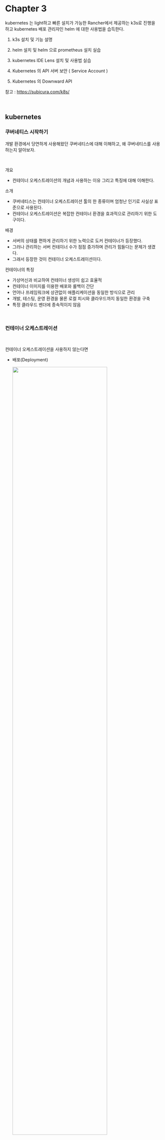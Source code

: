 
# Chapter 3 
   

kubernetes 는 light하고 빠른 설치가 가능한 Rancher에서 제공하는 k3s로 진행을 하고 kubernetes 배포 관리자인 helm 에 대한 사용법을 습득한다.

1. k3s 설치 및 기능 설명

2. helm 설치 및 helm 으로 prometheus 설치 실습

3. kubernetes IDE Lens 설치 및 사용법 실습

4. Kubernetes 의 API 서버 보안 ( Service Account )

5. Kubernetes 의 Downward API   

참고 : https://subicura.com/k8s/


 
<br/>

##  kubernetes

### 쿠버네티스 시작하기

개발 환경에서 당연하게 사용해왔던 쿠버네티스에 대해 이해하고, 왜 쿠버네티스를 사용하는지 알아보자.  

<br/>

개요
- 컨테이너 오케스트레이션의 개념과 사용하는 이유 그리고 특징에 대해 이해한다.

소개
- 쿠버네티스는 컨테이너 오케스트레이션 툴의 한 종류이며 엄청난 인기로 사실상 표준으로 사용된다.
- 컨테이너 오케스트레이션은 복잡한 컨테이너 환경을 효과적으로 관리하기 위한 도구이다.  

배경  
- 서버의 상태를 편하게 관리하기 위한 노력으로 도커 컨테이너가 등장했다.
- 그러나 관리하는 서버 컨테이너 수가 점점 증가하며 관리가 힘들다는 문제가 생겼다.
- 그래서 등장한 것이 컨테이너 오케스트레이션이다.  

컨테이너의 특징  

- 가상머신과 비교하여 컨테이너 생성이 쉽고 효율적
- 컨테이너 이미지를 이용한 배포와 롤백이 간단
- 언어나 프레임워크에 상관없이 애플리케이션을 동일한 방식으로 관리
- 개발, 테스팅, 운영 환경을 물론 로컬 피시와 클라우드까지 동일한 환경을 구축
- 특정 클라우드 벤더에 종속적이지 않음
  

<br/>

### 컨테이너 오케스트레이션

<br/>

컨테이너 오케스트레이션을 사용하지 않는다면

- 배포(Deployment)

    <img src="./assets/k8s_overview_1.png" style="width: 80%; height: auto;"/>  

    - 각 서버의 ip를 찾고 각 서버에 ssh로 접속해서 docker 명령어로 컨테이너를 실행 및 종료하는 수고가 든다.
    - 만약 새로운 컨테이너를 실행하려면 빈 서버(여유있는)에 실행 하는것이 리소스 절약을 위해 좋으나, 이를 확인하기 위한 모니터링 툴이 없으면 빈 서버를 일일히 찾기도 힘들다.
    - 서버를 배포할 때(version upgrade 또는 rollback) 모든 서버를 한번에 배포하는 방법이 필요하다.  

<br/>

- 서비스 검색(Service Discovery)  

    <img src="./assets/k8s_overview_2.png" style="width: 80%; height: auto;"/>  

    - 보통의 구조라면 프록시 서버가 있고 로드밸런서를 통해 서버에 적절히 부하를 분산한다.
    - 그러나 로드밸런서와 서버의 ip 설정과 같은 부분이 관리자가 직접 관리해야하는 포인트였다.
    - 마이크로서비스 환경이 유행처럼 등장하며 서버가 점점 많아지고 서버의 ip가 업데이트로 변경되고 하면서 관리자가 이를 모두 관리하는 것은 쉽지 않았다.

<br/>

- 서비스 노출(Gateway)

    <img src="./assets/k8s_overview_3.png" style="width: 80%; height: auto;"/>  

    - NginX와 같이 외부에 노출된 프록시 서버를 두고, 프록시 서버로 들어오는 host 요청에 따라 내부 컨테이너(서버)에 연결하는데 이 과정에 자동화가 필요했다.
 
<br/>

- 서비스 이상과 부하 모니터링

    <img src="./assets/k8s_overview_4.png" style="width: 80%; height: auto;"/>  

    - 갑자기 컨테이너가 죽은 경우에 이전에는 일일히 로그 확인해서 다시 서버를 띄워야 했다.
        - 같은 서버 컨테이너가 3개 돌다가 하나의 컨테이너가 죽으면 남은 2개의 서버에 부하가 생긴다.
    - 서버가 죽지는 않았는데 트래픽이 많아지면 부하가 걸려 느려졌다.
        - 트래픽에 따라 적절하게 서버를 늘려야 함
    - 위와 같은 상황으로 자동화가 필요했다.

 
<br/>

컨테이너 오케스트레이션  

- 위와같은 문제로 많은 컨테이너를 효율적으로 관리하기 위한 기술이 컨테이너 오케스트레이션이다.
- 컨테이너 오케스트레이션 복잡한 컨테이너 환경을 효과적으로 관리하기 위한 도구이다.

<br/>

컨테이너 오케스트레이션 특징  

- 클러스터(Cluster)  

    <img src="./assets/k8s_overview_5.png" style="width: 80%; height: auto;"/>  

    - 중앙 제어
        - 이전에는 서로 다른 노드의 CPU와 RAM 상태를 각각 관리했었다.
        - 그러나 노드 수가 증가하면 힘들기 때문에, 컨테이너 오케스트레이션에서는 합쳐서 추상화하여 클러스트 단위로 관리한다.
        - 클러스터 하나하나의 노드에 ssh로 직접 접속하기 힘들기때문에 프록시처럼 앞에 마스터 서버를 두고 마스터서버가 각 노드에 알아서 명령을 보낸다.  

    - 네트워킹
        - 클러스터 내 노드끼리는 서로 통신이 잘되어야 한다.
    - 노드 스케일
        - 노드 스케일이 커지더라도 잘 돌아가기 위해서는 정교한 설계가  필요하다.  

<br/>

- 상태 관리(State)  

    <img src="./assets/k8s_overview_6.png" style="width: 80%; height: auto;"/>  

    - 트래픽이 증가해 서버를 새로 늘리거나, 하나의 서버에 장애가 발생했을 때 감지하고 자동으로 서버를 늘려준다.
    - 오토 스케일링

<br/>

- 배포 관리(Scheduling)  

    <img src="./assets/k8s_overview_7.png" style="width: 80%; height: auto;"/>  

    - 자원이 여유가 있는 서버에 알아서 적절하게 띄워준다.

<br/>

- 배포 버전관리(Rollout & Rollback)  

    <img src="./assets/k8s_overview_8.png" style="width: 80%; height: auto;"/>  

    - 전체 컨테이너에 대한 롤아웃과 롤백을 중앙에서 관리한다.

<br/>

- 서비스 등록 및 조회(Service Discovery)  

    <img src="./assets/k8s_overview_9.png" style="width: 80%; height: auto;"/>  

    - 새로 등록된 서비스 ip나 변경된 ip를 자동으로 관리해줘서 관리자가 하나하나 수정할필요가 없다.


<br/>

- 볼륨 스토리지(Volume)  

    <img src="./assets/k8s_overview_10.png" style="width: 80%; height: auto;"/>  

    - 각 서버에 필요한 스토리지(AWS EBS, GCE 등)를 설정으로 연결할 수 있다.
    - AWS에서 EC2에 스토리지 일일히 하나하나 붙이고 그럴 필요가 없다는 말이다.  

<br/>

왜 쿠버네티스인가  

- 컨테이너 관리도구가 많이 생기고 했으나, 쿠버네티스가 표준처럼 등장했다.
- 오픈소스  

    - 컨테이너를 쉽고 빠르게 배포/확장하고 관리를 자동화해주는 오픈소스 플랫폼
    - 구글에서 만듬 (구글은 1주일에 20억개 컨테이너 생성한다.)  

- 엄청난 인기
    - 점유율이 높고 그렇기에 라이브러리 또는 레퍼런스가 많다.  

- 무한한 확장성
    - 쿠버네티스 위에서 머신러닝, CI/CD, 서비스. 서버리스 등 다양한 서비스가 동작
    - 쿠버네티스만 설치되어 있으면 거기에 서비스를 올리기 쉬움  

- 사실상 표준(de facto)
    - 많은 오케스트레이션이 있지만 사실상 표준이 되어가고 있음
    - 도커도 자체 오케스트레이션이 있지만 쿠버네티스의 인기로 인해 어쩔수없이 쿠버네티스 지원
    - AWS(Elastic Kubernetes Service), Azure(Azure Kubernetes Service), Google(Google Kubernetes Engine)와 같이 대표적인 클라우드 기업들이 쿠버네티스를 매니지드 서비스로 제공하고 있음  

<br/>

### k3s를 설치 한다.

<br/>

k3s는 가벼운 Kubernetes로 Rancher에서 개발되었으며 쉬운 설치로 적은 메모리/binary 파일을 사용하여 Edge/IoT 환경 혹은 CI/Dev 환경에서 k8s를 쉽게 사용할 수 있도록 도와주는 도구이다.   

심지어 라즈베리파이 에서도 잘 작동한다.

   
터미널로 VM에 로그인 한다.


```bash
ssh root@(본인 VM 공인 ip) -p 22222
``` 

root 계정으로 진행시 아래와 같이 입력하고 패키지를 업그레이드 한다.    
멈추어 있는 듯 하면 Enter를 입력한다.  
일반 계정인 경우는 앞에 sudo를 붙인다. 

```bash
apt update & apt upgrade
``` 

<img src="./assets/login_apt_update.png" style="width: 60%; height: auto;"/>  

k3s를 설치한다. 몇 초 안에 설치가 된다.  
- kubernetes full version 은 1시간 정도, Openshift는 2시간 정도 설치 시간 소요

<br/>
--tls-san 다음의 IP는 본인의 VM Public IP를 입력한다.

```bash
curl -sfL https://get.k3s.io | INSTALL_K3S_EXEC="--tls-san (본인 VM Public IP)" sh -s -
```

<img src="./assets/install_k3s.png" style="width: 60%; height: auto;"/>  

k3s 가 설치가 잘되어 있는지 확인한다. Active ( running ) 이며 정상. 

```bash
systemctl status k3s
```  

<img src="./assets/k3s_status.png" style="width: 60%; height: auto;"/>  

ctrl + c 키를 입력하고 화면을 나온다.

<br/>

Kubernetes를 제어할 수 있는 CLI인 kubectl을 이용해, 클러스터가 정상적으로 생성된 것도 확인할 수 있다.   
현재 k3는 master와 worker node가 하나의 vm에 설치 되어 있다.  
kubernetes 버전은 현재 기준 최신인 1.22 이다.

```bash
# Node 상태 확인
kubectl get nodes
```  

서비스가 정상으로 running 및 Completed 되는지 아래 명령어를 통해서 확인한다.  

```bash  
# Kubernetes 시스템 Pod 상태 확인
kubectl get pod -n kube-system
```  

<img src="./assets/k3s_nodes.png" style="width: 60%; height: auto;"/>  

k3s는 metric-server가 설치 되어 있어 노드의 리소스를 확인 할 수 있다.

```bash
kubectl top nodes
```  
 
<img src="./assets/top_nodes.png" style="width: 80%; height: auto;"/>     


<br/>


### <a name='Kubernetes'></a>로컬 컴퓨터에서 원격지 Kubernetes 클러스터 접속 위한 설정 

<br/>

k3s를 설치하면, 클러스터의 인증서와 사용자 비밀번호 등 인증하는데 필요한 정보가 /etc/rancher/k3s/k3s.yaml에 저장됩니다.    

외부에서 Kubernetes API server 에 접속하기 위해서 token을 사용한다고 이해 하면 된다.  


```bash
cat /etc/rancher/k3s/k3s.yaml
```  

<img src="./assets/cat_k3s_yaml.png" style="width: 60%; height: auto;"/>  

이 파일을  복사 하여 로컬 컴퓨터에 복사해오면 됩니다.    

서버 주소가 127.0.0.1로 되어있거나, 이름의 대부분이 default로 되어 있습니다. 하나의 Kubernetes 클러스터만 관리한다면 이름은 문제가 되지 않겠지만, 여러 개의 클러스터에 하나의 컴퓨터에서 접속한다면 이름을 반드시 바꿔주어야 합니다.

2개의 값을 일괄 변경 한다.  

- default ->  k3s-test ( 총 6개 ) 
- ip는  127.0.0.1 ->  본인 VM서버 공인 ip

<br/>
vi 에디터에서 esc 키를 클릭한 후 아래 와 같이 사용하면 일괄 변경 가능하다.  

```bash
:%s/127.0.0.1/(본인 VM Public IP)/g
:%s/default/(본인 생성하고 싶은 k3s 이름)/g
```  

```bash
:%s/127.0.0.1/210.106.105.76/g
:%s/default/k3s-test/g
```

<br/>

```bash
apiVersion: v1
clusters:
- cluster:
    certificate-authority-data: LS0tLS1CRUdJTiBDRVJUSUZJQ0FURS0tLS0tCk1JSUJkekNDQVIyZ0F3SUJBZ0lCQURBS0Jn
    --- 보안상 삭제
    server: https://210.106.105.76:6443
  name: k3s-test
contexts:
- context:
    cluster: k3s-test
    user: k3s-test
  name: k3s-test
current-context: k3s-test
kind: Config
preferences: {}
users:
- name: k3s-test
  user:
    client-certificate-data: LS0tLS1CRUdJTiBDRVJUSUZJQ0FURS0tLS0tCk1JSUJrVENDQVRlZ0F3SUJBZ0lJUlVoT3dWa
    --- 보안상 삭제
    client-key-data: LS0tLS1CRUdJTiBFQyBQUklWQVRFIEtFWS0tLS0tCk1IY0NBUUVFSU5lbHd2cW11TWlTUGdpe
    --- 보안상 삭제
```

<img src="./assets/k3s_config_modify.png" style="width: 60%; height: auto;"/> 

변경된 값을 로컬 특정 폴더에  config-k3stest 이름으로 저장한다.  
.kube 폴더가 없으면 생성한다. ( config 화일은 확장자가 없이 만든다 )  

- Windows : c:\Users\본인계정\\.kube\config-k3stest
- Mac : ~/.kube/config-k3stest


설치시에 INSTALL_K3S_EXEC="--tls-san 구문을 추가했다면 아래 과정은 skip.  

Kubernetes API 서버의 인증서가 내부 IP만 접속하도록 설정이되어 있어
외부에서 접속 가능하도록  k3s를 설치한 서버의 systemd 설정을 바꿔줍시다.  

/etc/systemd/system/k3s.service를 열고, ExecStart 부분에 --tls-san 설정을 추가해줍니다.  

만약 공인 IP에 도메인을 연결하여 접속하고 싶다면, 공인 IP 대신에 도메인을 입력하면 됩니다.  

vi 에디터로 /etc/systemd/system/k3s.service 수정합니다.


```bash
vi /etc/systemd/system/k3s.service
```  

<img src="./assets/vi_k3s_service.png" style="width: 60%; height: auto;"/> 

```bash
# 원본
ExecStart=/usr/local/bin/k3s \
    server \

# 이렇게 변경해 줍시다
ExecStart=/usr/local/bin/k3s \
    server --tls-san YOUR-K3S-IP-ADDRESS-OR-DOMAIN \
```  

아래와 같이 본인 맨 밑의 라인에 i 입력하여 입력모드로 변경 후 
--tls-san (본인 VM의 공인 IP) 를 입력하고 esc키를 누르고 :wq를 입력하여 저장하고 나온다.

<img src="./assets/vi_tls_san.png" style="width: 60%; height: auto;"/>   

변경이 완료되었다면 systemd 서비스를 다시 시작해 줍니다.

```bash
# 원격 서버에서 실행
systemctl daemon-reload
systemctl restart k3s
kubectl get nodes
```  

<img src="./assets/k3s_reload.png" style="width: 60%; height: auto;"/>  

재기동시 시간이 걸릴 수가 있으며 STATUS가 Ready 이면 재기동 성공.  

<br/>

k3s 삭제방법  
 
```bash
/usr/local/bin/k3s-uninstall.sh
```

<br/>

### <a name='kubernetesIDElens'></a>kubernetes IDE lens 설치

<br/>

Lens는 쿠버네티스를 모니터링 및 관리 개발할 수 있은 IDE이다.  
기존의 쿠버네티스 대시보드가 localhost만 가능한 반면 LENS는 연결만 하면 원격의 K8S 클러스터도 같이 모니터링 할 수 있다.

특징

- pod 목록 조회 (이제 더이상 terminal에서 kubectl get pods --watch를 입력할 필요없다)
- pod describe 결과를 편하게 볼 수 있음
- pod의 terminal에 쉽게 접근
- pod의 log도 쉽게 볼 수 있고 편하게 검색할 수 있다  

<br/>

웹 브라우저에서 https://k8slens.dev/index.html 에 접속한다.

본인 로컬 PC의 os를 선택하고 파일을 다운로드 받고 설치를 한다.   

<img src="./assets/lens_web.png" style="width: 60%; height: auto;"/>  


설치된 lens 프로그램을 실행하면 welcome 화면이 나오고 하단에 skip 버튼을 눌러 이동한다.

<img src="./assets/lens_welcome_0.png" style="width: 40%; height: auto;"/>  


welcome 화면 다음에  Browse Clusters in catalog를 클릭한다. 

<img src="./assets/lens_welcome.png" style="width: 40%; height: auto;"/>  

Lens가 .kube 폴더 밑의 config 화일들을 자동으로 읽어 온다.  
k3s-test 라는 이름으로 클러스터 이름이 생성 된것 확인 할 수 있다.

<img src="./assets/lens_cluster_list.png" style="width: 60%; height: auto;"/>  


k3s-test 를 클릭하고 왼쪽 메뉴 Cluster 클릭하면 메트릭 정보를 볼 수 있다.
- helm으로 prometheus 설치 하여 가능 

<img src="./assets/lens_metric_install.png" style="width: 80%; height: auto;"/>  

<br/>
lens 화면 구성 

<img src="./assets/lens_preview.png" style="width: 80%; height: auto;"/>

<br/>

현재 Disk 상태를 보면 사용률이 높을것을 확인 할 수 있다.    

<img src="./assets/k3s_disk.png" style="width: 80%; height: auto;"/>  

<br/>

도커 루트 디렉토리를 확인하면 /var/lib/docker 폴더를 확인 할 수 있다.  

```bash
docker info | grep "Storage Driver"
  Storage Driver: overlay2
docker info | grep "Docker Root Dir"
```  

<img src="./assets/docker_root_dir.png" style="width: 60%; height: auto;"/>  

<br/>

루트 폴더에서 디스크 사용량을 조회해 보면 사용량이 적은것 을 볼수 있다.  

```bash
du -h --max-depth=1 # 디렉토리 용량만 확인
du -sh *            # 디렉토리 및 파일 용량 확인
```  

<img src="./assets/root_du_h.png" style="width: 60%; height: auto;"/>  

<br/>

도커 루트 디렉토리인 /var/lib/docker 폴더로 이동하여 디스크 사용량을 조회해 본다.   
overlay2 폴더가 3.2기가로 대부분의 용량을 사용하는 것을 확인 할 수 있다.  


```bash
cd /var/lib/docker
du -h --max-depth=1
```  

<img src="./assets/du_h_overlay.png" style="width: 60%; height: auto;"/>    

<br/>

아래 명령어를 사용하면 도커 이미지와 컨테이너에서 사용하는 디스크 사이즈를 볼 수 있다.  
도커 이미지가 상당히 많은 용량을 차지하고 있음을 확인 할 수 있다.  

```bash
docker system df -v
```  

<img src="./assets/docker_system_df_v.png" style="width: 60%; height: auto;"/> 

<br/>

Docker image와 container 용량이 큰 경우 아래 명령어를 사용하여 사용하지 않는 컨테이너와 이미지 정보를 정리할 수 있다.  

```bash
docker image prune -all
```    

<br/>
하나씩 확인하고 삭제하려고 하면 아래 명령어를 사용한다.

```bash
docker rmi 이미지이름 또는 image id
```   

<br/>

### <a name='Helmhttps:helm.shkodocsintroinstall'></a>Helm 설치 ( https://helm.sh/ko/docs/intro/install/ )

<br/>

Helm 는 kubernetes (k8s)  package managing tool ( 배포 관리자 ) 로서 k8s에 쉽게 Application을 배포 할수 있도록 해준다.  

3가지 컨셉으로 구성되어 있다.

- Chart : Helm package입니다. app을 실행시키기위한 모든 리소스가 정의됨
  - Homebrew formula, Apt dpkg, Yum RPM 파일과 비슷.
- Repository : chart들이 공유되는 공간 
  - docker hub와 유사.
- Release : 쿠버네티스 클러스터에서 돌아가는 app들은(chart instance)  
            모두 고유의 release 버전을 가지고 있다.   


helm은 chart를 쿠버네티스에 설치하고, 설치할때마다 release버전이 생성되며, 새로운 chart를 찾을때에는 Helm chart repository에서 찾을 수 있습니다.


VM 서버에 터미널에서 아래 명령어를 실행한다.   
- helm 3.x 이상 버전을 설치한다.

```bash
curl -fsSL -o get_helm.sh https://raw.githubusercontent.com/helm/helm/main/scripts/get-helm-3
```

```bash
chmod 700 get_helm.sh
```

```bash
./get_helm.sh
```  

<img src="./assets/helm_install.png" style="width: 80%; height: auto;"/>  

버전을 확인한다.

```bash
helm version
```

<img src="./assets/helm_version.png" style="width: 80%; height: auto;"/>  

helm repository 목록을 조회합니다. 처음 설치 했을때는 아무것도 없습니다.

```bash
helm repo list
```

k3는 경량 kubernetes로 많은 기능이 기본적으로 설치가 되지 않습니다.  
Lens에서 Metric ( 서버의  리소스 정보 ) 을 보기 위해서 Prometheus 가 설치가 되어야 합니다.

<br/>

prometheus 설치를 하기 위해 helm repository를 추가 합니다.
- 리포지토리 이름 : prometheus-community

```bash
helm repo add prometheus-community https://prometheus-community.github.io/helm-charts
```  

최신 chart 리스트를 업데이트 하기 위해 다음 명령어를 실행한다.

```bash
helm repo update
```  
 
<img src="./assets/helm_repo_add.png" style="width: 80%; height: auto;"/>    

repository 를 확인합니다.

```bash
helm repo list
```

설치 가능한 chart 목록을 보려면 helm search 명령어를 실행한다.    

```bash
helm search repo prometheus
```

<img src="./assets/helm_search_prometheus.png" style="width: 80%; height: auto;"/>   

Prometheus가 설치될 namespace를 monitoring 이라는 이름으로 생성합니다.

```bash
kubectl create namespace monitoring
```

helm 으로 prometheus를 설치합니다.  

```bash
helm install prometheus -n monitoring prometheus-community/kube-prometheus-stack
```  

설치시 아래와 같은  에러가 발생 하면 

```bash
Error: INSTALLATION FAILED: Kubernetes cluster unreachable: Get "http://localhost:8080/version": dial tcp [::1]:8080: connect: connection refused
```

다음 명렁어를 실행하고 다시 prometheus를 설치 한다. 위 명령어 실행.

```bash
export KUBECONFIG=/etc/rancher/k3s/k3s.yaml
```

정상적으로 실행이 되면 3개의 pod 가 생성된 것을 확인 할 수 있다.

```bash
kubectl get deployments -n monitoring
```  
 
<img src="./assets/helm_prometheus_install.png" style="width: 80%; height: auto;"/>     

<br/>

k8s IDE인 lens 를 확인하면 메트릭 정보를 볼수 있고 
명령어를 통해서도 확인할 수 있다.

<br/>


### kubernetes API 서버 보안

<br/>

쿠버네티스에서 API 서버 보안은 왜 필요할까?  

쿠버네티스에서는 이론적으로 파드 외부 또는 내부에서 API 서버로 적절한 요청을 하면 어떤 리소스던 생성, 삭제, 수정, 조회가 가능하다.  

그런데 만약 개발자의 코딩 실수로 어떤 파드에서 아무 관련이 없는 다른 파드를 삭제해버릴 수 있다면 큰 문제가 될 것이다.  

그렇기 때문에 사용자 또는 파드에게 적절하게 권한을 부여하는 기능은 보안과 안정적인 운영을 위해 필수적이다.  

회사에서 여러개의 팀이 하나의 공용 클러스터를 함께 사용하는 멀티테넌트 환경에서는 이러한 권한의 분리가 더욱 중요하다.

쿠버네티스 클러스터는  API 서버가 사용자나 Pod 의 요청을 받을 때 명시적으로 설정된 권한만 허용하고, 그 이외의 모든 권한은 허용하지 않도록 동작한다.

<br/>

#### Service Account 란?  

<br/>

서비스 어카운트(Service Account) 는 Kubernetes 의 파드에서 API 서버에 요청을 보냈을 때 이 "파드"를 식별하기 위한 리소스다. (사용자를 식별하는데 사용되지는  않는다)  

파드에서 API 서버에 요청을 보내면 이 파드의 정체가 무엇인지 알아야 어떤 권한을 가지고 있는지도 알 수 있고,  

이를 기반으로 파드의 요청이 권한에 맞는지를 확인하여 요청을 처리해줄지 말지를 결정할 것이다. 

실제로 권한을 정의하고, 설정하는 부분은 이후에 설명할 Role, ClusterRole, RoleBinding, ClusterRoleBinding 의 역할이다.

<br/>

#### ServiceAccount 의 특징  

<br/>

모든 파드는 무조건 하나의 ServiceAccount 와 매핑이 되어야 실행될 수가 있다.  

그런데 ServiceAccount 를 만들지 않고, 파드의 매니페스트에 ServiceAccount 를 명시적으로 적어주지 않아도 파드가 잘 생성이 되고 실행 되는 것을 보고 의아할 수도 있다.  

사실 이것은, 쿠버네티스의 ServiceAccount Controller 가 모든 네임스페이스에 default 라는 이름의 서비스어카운트가 있도록 자동 생성해주며,  

ServiceAccount `Admission Controller` 가 파드의 매니페스트에 명시적으로 서비스어카운트를 정의하지 않으면 default 서비스어카운트를 매핑해주기 때문에 가능한것이다.  

뿐만 아니라, 서비스어카운트는 mountable secrets 에 지정한 시크릿만 파드에 마운트할 수 있도록 강제하는 기능과,  

Image pull secrets 기능을 통해 프라이빗 이미지 레지스트리에서 이미지를 가져올 수 있도록 하기 위한 시크릿을 이 서비스어카운트를 사용하는 파드에 자동으로 마운트시켜주는 기능도 가지고 있는데  

image pull secrets 기능도 ServiceAccount Admission Controller 가 수행한다.  

<br/>

#### ServiceAccount 의 동작 방식  

<br/>

kubectl create sa <name> 명령어로 서비스어카운트를 생성할 수 있다.  


`Token Controller` 는 서비스어카운트가 생성될 때마다 자동으로 kubernetes.io/service-account-token 타입의 Secret 을 생성하여 매핑시켜준다.  

```bash
root@jakelee:~# kubectl get sa
NAME      SECRETS   AGE
default   1         18d
root@jakelee:~# kubectl get secret
NAME                  TYPE                                  DATA   AGE
default-token-p9fpr   kubernetes.io/service-account-token   3      18d
root@jakelee:~# kubectl describe secret default-token-p9fpr
Name:         default-token-p9fpr
Namespace:    default
Labels:       <none>
Annotations:  kubernetes.io/service-account.name: default
              kubernetes.io/service-account.uid: ef9e4103-6663-4fcb-a12f-e2626d7e9666

Type:  kubernetes.io/service-account-token

Data
====
token:      eyJhbGciOiJSUzI1NiIsImtpZCI6ImhvbzBnMGhOX1VBMFp6MVN4ejFoX0RoVEtBX25lZUNkX291d3BnLUNWWVEifQ.eyJpc3MiOiJrdWJlcm5ldGVzL3NlcnZpY2VhY2NvdW50Iiwia3ViZXJuZXRlcy5pby9zZXJ2aWNlYWNjb3VudC9uYW1lc3BhY2UiOiJkZWZhdWx0Iiwia3ViZXJuZXRlcy5pby9zZXJ2aWNlYWNjb3VudC9zZWNyZXQubmFtZSI6ImRlZmF1bHQtdG9rZW4tcDlmcHIiLCJrdWJlcm5ldGVzLmlvL3NlcnZpY2VhY2NvdW50L3NlcnZpY2UtYWNjb3VudC5uYW1lIjoiZGVmYXVsdCIsImt1YmVybmV0ZXMuaW8vc2VydmljZWFjY291bnQvc2VydmljZS1hY2NvdW50LnVpZCI6ImVmOWU0MTAzLTY2NjMtNGZjYi1hMTJmLWUyNjI2ZDdlOTY2NiIsInN1YiI6InN5c3RlbTpzZXJ2aWNlYWNjb3VudDpkZWZhdWx0OmRlZmF1bHQifQ.wHfW2CGCePikcfSumoM9GvUIQS_8gI_wqKRnz9XzRFJ7rBl2iZNM7h47rPhHcA-uR61G6C6mzFHzb0zVYfo_PQAuddYF1PB3FZ9DmlylX3J1ne2KBQhh_f88FXmRCQZbiK5DS_GiR1Ys2UWzykLQFXtHDrQ7n_oy3Bq3poi4lDObg_TIH2rSyrhADebDqRXHOUZ5GGNV3Y7qwTvl9hFhbPT6Z8VO0mGgpHvv52XmNzHORUhwZRsMBLlMh19DNVTizvRlhemTZJMM71d8wJ9KG9rFhDwodWzuWgCYNxklWDvhDCsuJSj1QHei-9QSdqy2YTp5Qddcux7nMgyufQZT9Q
ca.crt:     570 bytes
namespace:  7 bytes
```  


Token Controller 에 의해 생성된 Secret 에는 아래와 같은 3가지 데이터가 base64 로 인코딩되어 들어있다.  

- ca.crt - API 서버와 통신 시, SSL 인증을 위한 증명서
- token - 서비스어카운트 이름, Secret 이름 등의 정보에 서명한 JWT.   
           API 서버에 요청시 Bearer 토큰으로 사용됨
- namespace - 네임스페이스  

파드 내 애플리케이션은 위의 데이터를 사용하여 API 서버와 통신한다.

API 서버는 요청의 Authorization 헤더에 있는 Bearer token 을 디코딩하여 어느 서비스어카운트를 사용해 보낸 요청인지 식별하게 된다.

<br/>  

#### RBAC 란?

<br/>  

어떤 사람, 혹은 파드가 API 서버에 요청을 하면 API 서버는 인증(Authentication)과 인가(Authorization)를 수행한다.  

인증은 접근 가능 여부를 확인하는 것이고, 인가는 접근 가능한 요청에 대해 요청된 자원에 접근할 수 있는지를 확인하는 것이다.  

RBAC(Role-Based Access Control) 는 API 서버가 인가를 수행하는 여러 방법 중 하나다.  

쿠버네티스는 다음과 같은 인가 방식을 제공한다.  

- Node
    - Kubelet 에 의한 요청에 대한 인가를 위한 방식
- ABAC(Attribute-Based Access Control)
    - 리소스의 속성에 따라 인가를 하는 방식
- RBAC
    - Role 을 기반으로 인가를 하는 방식
- Webhook
    - 외부 API 를 통해 인가를 하는 방식  

이 중에서 RBAC가 표준이며, kubernetes 1.8.0 부터는 대부분의 클러스터에서 기본적으로 사용하는 방식이다.  

RBAC 는 `특정 주체(subject) 가 특정 대상(url, resource 타입, 혹은 특정 resource) 에 대해 특정 행위(verb)` 를 할 수 있는지를 지정하는 방식이다.  

<br/>  

#### Role 과 RoleBinding  


<br/>  

어떤 사람, 혹은 파드가 API 서버에 요청을 하면 API 서버는 인증

Role 은 대상(resource 등) 과 행위(verb) 를 지정하며, RoleBinding 은 주체(subject) 를 지정한다.  

여기서 주체는 3가지(User, Group, ServiceAccount) 중 한가지가 된다.  

대상은 보통 resource 의 타입을 정하는데, resourceName 으로 특정 리소스를 지정할 수도 있다.   

이후에 설명할 ClusterRole 에서는 리소스가 아닌 URL 을 지정할 수도 있다. /healthz 와 같이 특정 리소스에 대한 요청이 아닌 경우도 있기 때문이다.  

행위는 아래 표와같이 API 요청에 사용된 HTTP 메서드에 따라 특정 행위에 매핑되는데,  


<img src="./assets/role_rolebinding.png" style="width: 80%; height: auto;"/>   

행위에 대한 대상이 리소스라면 행위를 verb 로 적어주고, URL 이라면 HTTP 메소드로 적어준다.  

이름 그대로 Role 은 역할이고, RoleBinding 은 이러한 역할을, 역할을 수행하는 주체에 연결시켜 주는 것이다.  

<br/>

#### Role 과 RoleBinding 의 특징  

<br/>

Role 과 RoleBinding 은 특정 네임스페이스에 종속된 개념이다. 그렇기 때문에 RoleBinding 은 다른 네임스페이스의 Role 을 바인딩해줄 수는 없다.  

하지만, RoleBinding 이 같은 네임스페이스의 Role 을 다른 네임스페이스의 subject 에게 바인딩해 줄 수는 있다.  

그래서 RoleBinding 에 subject 들을 명시할 때는 name 과 namespace, 그리고 kind(user/group/serviceaccount) 를 함께 명시한다.  

하나의 Role 은 여러개의 RoleBinding 에 의해 바인드될 수 있고, 하나의 RoleBinding 은 하나의 Role 만 참조할 수 있다.  

즉, `Role 과 RoleBinding 은 일대다(one-to-many)` 관계다.  

반면 하나의 RoleBinding 은 하나의 Role 을 여러 주체에 연결시켜 줄 수 있고, 하나의 주체는 여러개의 RoleBinding 에 의해 권한이 부여될 수 있다.  

즉, `RoleBinding 과 Subject(ServiceAccount 등) 는 다대다(many-to-many)` 관계다.  

<br/>

#### Role 과 RoleBinding 만들기

<br/>

Role 과 RoleBinidng 을 만드는 방법은 크게 두가지가 있다.  

하나는 매니페스트를 통해 만드는 방법이고, 나머지 하나는 kubectl create 명령어를 통해 만드는 방법이다.  

다음과 같이 YAML 파일을 작성하지 않고도 직접 verb, resource, role, serviceaccount 등을 인자로 주어 Role 과 RoleBinding 을 생성할 수 있다.  

먼저 아래 소스를 사용하여 role을 생성합니다.  

```bash
apiVersion: rbac.authorization.k8s.io/v1
kind: Role
metadata:
  namespace: default
  name: service-reader
rules:
  - apiGroups: [""]
    verbs: ["get", "list"]
    resources: ["services"]
```

### kuKubernetes 의 Downward API
  
<br/>

#### Downward API 란?

<br/>

애플리케이션이 실행되기 전에 이미 알고있는 속성이나 설정 값들은 ConfigMap 이나 Secret 으로 파드에 전달할 수 있지만,  

파드의 이름, 파드의 IP, 파드가 실행되는 노드의 이름 등 실제로 파드가 생성 및 실행이 되기전에는 알 수 없는 속성들도 존재한다.  

물론 파드의 레이블이나 어노테이션과 같은 일부 속성들은 파드 생성 이전에도 알 수 있지만,  

파드 내에서 정보를 사용하고 싶다는 이유로 이미 설정되어 있는 속성을 ConfigMap 등을 통해 중복하여 정의하고 싶지는 않을 것이다.  

이런 속성들을 컨테이너에서 실행 중인 애플리케이션에서 알아내려면 어떻게 해야할까?  

이 때 사용되는 것이 Downward API 이다.  

Downward API 는 단순히 환경변수, 또는 파일(downwardAPI 볼륨을 통해) 로 위와 같은 속성들을 컨테이너에서 손쉽게 사용할 수 있도록 하는 기능일 뿐이다.  

Downward API 를 통해 전달할 수 있는 정보는 다음과 같다.  

- 파드의 이름
- 파드의 IP 주소
- 파드가 속한 네임스페이스
- 파드가 실행중인 노드의 이름
- 파드가 실행 중인 서비스 어카운트 이름
- 각 컨테이너의 CPU와 메모리 request
- 각 컨테이너의 CPU와 메모리 limit
- 파드의 label
- 파드의 annotation

k8s 에서는 파드가 API server 와 통신할 수 있도록 하기 위해  
각 파드마다 기본적으로 Default token 시크릿 볼륨을 만들어  

파드 내 컨테이너의 /var/run/secrets/kubernetes.io/serviceaccount/에 마운트해 주는데,  

이 곳에 namespace 라는 파일에 네임스페이스가 적혀있기 때문이다.  

```bash
root@jakelee:~# kubectl get po
NAME                                  READY   STATUS    RESTARTS   AGE
flask-edu4-app-74788b6479-nmcvv       1/1     Running   0          16d
flask-edu4-app-74788b6479-rlght       1/1     Running   0          16d
hpa-example-deploy-59bf97fcc6-6nxjs   1/1     Running   0          16d
inspekt-deployment-c8d9f5dcf-2slpx    1/1     Running   0          11d
mynginx-69d586ff67-bmh6m              1/1     Running   0          10d
web2-5d47994f45-dmrwr                 1/1     Running   0          9d
pod-test-app                          1/1     Running   0          6d20h
root@jakelee:~# kubectl exec -it pod-test-app sh
kubectl exec [POD] [COMMAND] is DEPRECATED and will be removed in a future version. Use kubectl exec [POD] -- [COMMAND] instead.
# ls /var/run/secrets/kubernetes.io/serviceaccount/
ca.crt	namespace  token
# cat /var/run/secrets/kubernetes.io/serviceaccount/namespace
default
```  

<br/>

#### 환경 변수로 전달하기 vs 볼륨으로 전달하기

<br/>

Downward API 를 통해 데이터를 전달하기 위한 방법으로는  

환경 변수를 통한 방법과 볼륨을 통한 방법, 이렇게 크게 두가지가 있다.  

대부분의 경우 환경변수를 통한 방법과 볼륨을 통한 방법 중 어떤 방법을 사용해도 크게 문제가 없지만  

약간의 차이점이 있다. 우선 일부 정보들은 둘 중 한가지 방법으로만 얻을 수 있다.  

예를 들어 Pod 의 label 과 annotation 은 downwardAPI 볼륨을 통해서만 전달할 수 있다.   

그 이유는, Pod 의 label 과 annotation 은 Pod 가 실행되는 동안 수정될 수가 있는데,  

이 때 Pod 가 변경된 데이터를 볼 수 있도록 해야 한다.  

파드가 실행중인 노드의 이름과 IP 는 환경 변수를 통한 방법으로만 얻을 수 있다.  

<br/>

#### 환경변수로 전달하기   

<br/>


vi에디터로 downward-env.yaml 화일을 만들어 보자.   

```bash
root@jakelee:~# vi downward-env.yaml
```

아래 소스를 사용한다.  


```bash
apiVersion: v1
kind: Pod
metadata:
  name: downward-env
spec:
  containers:
  - name: main
    image: busybox
    command: ["sleep", "99999"]
    resources:
      requests:
        cpu: 15m
        memory: 100Ki
      limits:
        cpu: 100m
        memory: 20Mi
    env:
    - name: POD_NAME
      valueFrom:
        fieldRef:
          fieldPath: metadata.name
    - name: POD_NAMESPACE
      valueFrom:
        fieldRef:
          fieldPath: metadata.namespace
    - name: POD_IP
      valueFrom:
        fieldRef:
          fieldPath: status.podIP
    - name: NODE_NAME
      valueFrom:
        fieldRef:
          fieldPath: spec.nodeName
    - name: SERVICE_ACCOUNT
      valueFrom:
        fieldRef:
          fieldPath: spec.serviceAccountName
    - name: CONTAINER_CPU_REQUEST_MILLICORES
      valueFrom:
        resourceFieldRef:
          resource: requests.cpu
          divisor: 1m
    - name: CONTAINER_MEMORY_LIMIT_KIBIBYTES
      valueFrom:
        resourceFieldRef:
          resource: limits.memory
          divisor: 1Ki
```  

pod를 생성한다.  

```bash
root@jakelee:~# kubectl apply -f downward-env.yaml
pod/downward-env created
```

```bash
root@jakelee:~# kubectl get po
NAME                                  READY   STATUS    RESTARTS   AGE
pod-test-app                          1/1     Running   0          6d20h
downward-env                          1/1     Running   0          12s
```  

pod가 생성이 되면 환경 변수를 조회해 본다.  

기본 환경 변수에 POD_NAME , POD_NAMESPACE , POD_IP , POD_NAME이 추가 된 것을 확인 할 수 있다.  

```bash
root@jakelee:~# kubectl exec downward-env env
kubectl exec [POD] [COMMAND] is DEPRECATED and will be removed in a future version. Use kubectl exec [POD] -- [COMMAND] instead.
PATH=/usr/local/sbin:/usr/local/bin:/usr/sbin:/usr/bin:/sbin:/bin
HOSTNAME=downward-env
SERVICE_ACCOUNT=default
CONTAINER_CPU_REQUEST_MILLICORES=15
CONTAINER_MEMORY_LIMIT_KIBIBYTES=20480
POD_NAME=downward-env
POD_NAMESPACE=default
POD_IP=10.42.0.130
NODE_NAME=jakelee
```  

<img src="./assets/downward_api_pod.png" style="width: 80%; height: auto;"/> 

<br/>

#### 볼륨으로 전달하기  

<br/>

vi에디터로 downward-volume.yaml 화일을 만들어 보자.   

```bash
root@jakelee:~# vi downward-volume.yaml
```

아래 소스를 사용한다.  


```bash
apiVersion: v1
kind: Pod
metadata:
  name: downward-volume
  labels:
    foo: bar
  annotations:
    key1: value1
    key2: |
      multi
      line
      value
spec:
  containers:
  - name: main
    image: busybox
    command: ["sleep", "9999999"]
    resources:
      requests:
        cpu: 15m
        memory: 100Ki
      limits:
        cpu: 100m
        memory: 40Mi
    volumeMounts:
    - name: downward
      mountPath: /etc/downward
  volumes:
  - name: downward
    downwardAPI:
      items:
      - path: "podName"
        fieldRef:
          fieldPath: metadata.name
      - path: "podNamespace"
        fieldRef:
          fieldPath: metadata.namespace
      - path: "labels"
        fieldRef:
          fieldPath: metadata.labels
      - path: "annotations"
        fieldRef:
          fieldPath: metadata.annotations
      - path: "containerCpuRequestMilliCores"
        resourceFieldRef:
          containerName: main
          resource: requests.cpu
          divisor: 1m
      - path: "containerMemoryLimitBytes"
        resourceFieldRef:
          containerName: main
          resource: limits.memory
          divisor: 1
```  

pod가 생성이 되면 volume을 조회해 본다.  


```bash
root@jakelee:~# kubectl get po
NAME                                  READY   STATUS    RESTARTS   AGE
pod-test-app                          1/1     Running   0          6d20h
downward-env                          1/1     Running   0          14m
downward-volume                       1/1     Running   0          68s
root@jakelee:~# kubectl exec downward-volume  ls /etc/downward
kubectl exec [POD] [COMMAND] is DEPRECATED and will be removed in a future version. Use kubectl exec [POD] -- [COMMAND] instead.
annotations
containerCpuRequestMilliCores
containerMemoryLimitBytes
labels
podName
podNamespace
root@jakelee:~# kubectl exec downward-volume  cat /etc/downward/podName
kubectl exec [POD] [COMMAND] is DEPRECATED and will be removed in a future version. Use kubectl exec [POD] -- [COMMAND] instead.
downward-volume
```  

<br/>

### 과제  

과제 1 : oralce cloud에 가입하고 cloud shell 과 vm을 생성하고 k3s를 설치해 본다.    
- 문서를 참고한다. [oracle cloud 가이드 ](./oracle_cloud_usage.md.md)

